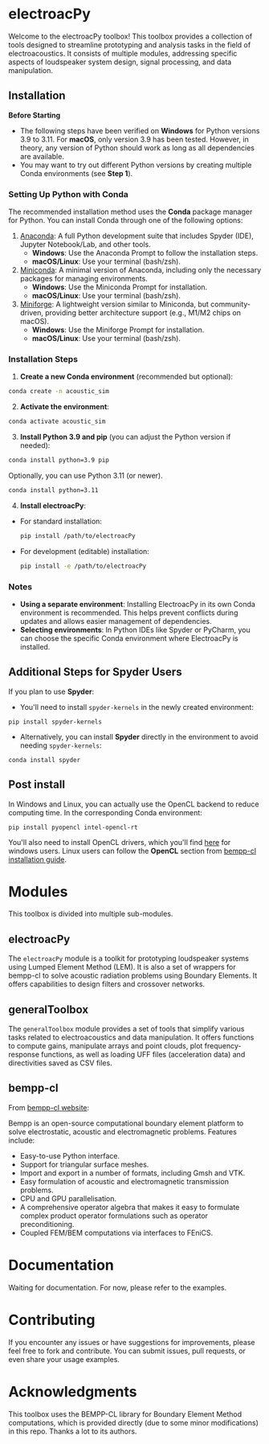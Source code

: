 # electroacPy

Welcome to the electroacPy toolbox! This toolbox provides a collection of tools designed to streamline prototyping and analysis tasks in the field of electroacoustics. It consists of multiple modules, addressing specific aspects of loudspeaker system design, signal processing, and data manipulation.

## Installation
**Before Starting**
- The following steps have been verified on **Windows** for Python versions 3.9 to 3.11. For **macOS**, only version 3.9 has been tested. However, in theory, any version of Python should work as long as all dependencies are available.
- You may want to try out different Python versions by creating multiple Conda environments (see **Step 1**).

### Setting Up Python with Conda
The recommended installation method uses the **Conda** package manager for Python. You can install Conda through one of the following options:
1. [Anaconda](https://www.anaconda.com/download/): A full Python development suite that includes Spyder (IDE), Jupyter Notebook/Lab, and other tools.
    - **Windows**: Use the Anaconda Prompt to follow the installation steps.
    - **macOS/Linux**: Use your terminal (bash/zsh).
2. [Miniconda](https://docs.anaconda.com/free/miniconda/miniconda-install/): A minimal version of Anaconda, including only the necessary packages for managing environments.
    - **Windows**: Use the Miniconda Prompt for installation.
    - **macOS/Linux**: Use your terminal (bash/zsh).
3. [Miniforge](https://conda-forge.org/miniforge/): A lightweight version similar to Miniconda, but community-driven, providing better architecture support (e.g., M1/M2 chips on macOS).
    - **Windows**: Use the Miniforge Prompt for installation.
    - **macOS/Linux**: Use your terminal (bash/zsh).

### Installation Steps
1. **Create a new Conda environment** (recommended but optional):
```bash
conda create -n acoustic_sim
```

2. **Activate the environment**:
```bash
conda activate acoustic_sim
```

3. **Install Python 3.9 and pip** (you can adjust the Python version if needed):
```bash
conda install python=3.9 pip
```
Optionally, you can use Python 3.11 (or newer).
```bash
conda install python=3.11
```
4. **Install electroacPy**:
- For standard installation:
    ```bash
    pip install /path/to/electroacPy
    ```
- For development (editable) installation:
    ```bash
    pip install -e /path/to/electroacPy
    ```

### Notes
- **Using a separate environment**:  Installing ElectroacPy in its own Conda environment is recommended. This helps prevent conflicts during updates and allows easier management of dependencies.
- **Selecting environments**: In Python IDEs like Spyder or PyCharm, you can choose the specific Conda environment where ElectroacPy is installed.

## Additional Steps for Spyder Users
If you plan to use **Spyder**:
- You'll need to install `spyder-kernels` in the newly created environment:
```shell
pip install spyder-kernels
```
- Alternatively, you can install **Spyder** directly in the environment to avoid needing `spyder-kernels`:
```shell
conda install spyder
```

## Post install
In Windows and Linux, you can actually use the OpenCL backend to reduce computing time. In the corresponding Conda environment:
```shell
pip install pyopencl intel-opencl-rt
```
You'll also need to install OpenCL drivers, which you'll find [here](https://www.intel.com/content/www/us/en/developer/articles/technical/intel-cpu-runtime-for-opencl-applications-with-sycl-support.html) for windows users. Linux users can follow the **OpenCL** section from [bempp-cl installation guide](https://bempp.com/installation.html).

# Modules
This toolbox is divided into multiple sub-modules.

## electroacPy

The `electroacPy` module is a toolkit for prototyping loudspeaker systems using Lumped Element Method (LEM). It is also a set of wrappers for bempp-cl to solve acoustic radiation problems using Boundary Elements. It offers capabilities to design filters and crossover networks.

## generalToolbox

The `generalToolbox` module provides a set of tools that simplify various tasks related to electroacoustics and data manipulation. It offers functions to compute gains, manipulate arrays and point clouds, plot frequency-response functions, as well as loading UFF files (acceleration data) and directivities saved as CSV files.

## bempp-cl
From [bempp-cl website](https://bempp.com):

Bempp is an open-source computational boundary element platform to solve electrostatic, acoustic and electromagnetic problems. Features include:
- Easy-to-use Python interface.
- Support for triangular surface meshes.
- Import and export in a number of formats, including Gmsh and VTK.
- Easy formulation of acoustic and electromagnetic transmission problems.
- CPU and GPU parallelisation.
- A comprehensive operator algebra that makes it easy to formulate complex product operator formulations such as operator preconditioning.
- Coupled FEM/BEM computations via interfaces to FEniCS.

# Documentation

Waiting for documentation. For now, please refer to the examples.

# Contributing

If you encounter any issues or have suggestions for improvements, please feel free to fork and contribute. You can submit issues, pull requests, or even share your usage examples.

# Acknowledgments

This toolbox uses the BEMPP-CL library for Boundary Element Method computations, which is provided directly (due to some minor modifications) in this repo. Thanks a lot to its authors.
